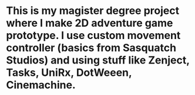 # This is my magister degree project where I make 2D adventure game prototype. I use custom movement controller (basics from Sasquatch Studios) and using stuff like Zenject, Tasks, UniRx, DotWeeen, Cinemachine.
 
